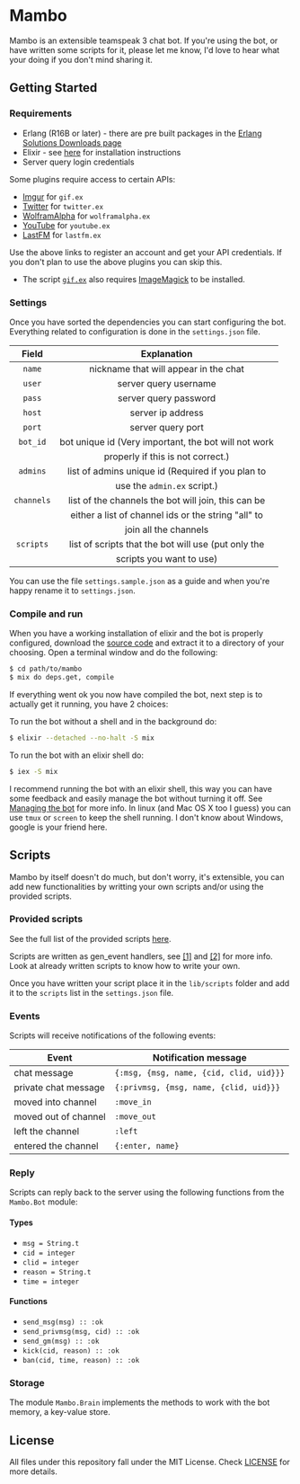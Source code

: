 # Mambo

Mambo is an extensible teamspeak 3 chat bot. If you're using the bot, or have written
some scripts for it, please let me know, I'd love to hear what your doing if you don't
mind sharing it.

## Getting Started

### Requirements
* Erlang (R16B or later) - there are pre built packages in the [Erlang Solutions Downloads page](https://www.erlang-solutions.com/downloads/download-erlang-otp)
* Elixir - see [here](http://elixir-lang.org/getting_started/1.html) for installation instructions
* Server query login credentials

Some plugins require access to certain APIs:
* [Imgur](http://api.imgur.com/) for `gif.ex`
* [Twitter](https://dev.twitter.com/) for `twitter.ex`
* [WolframAlpha](http://products.wolframalpha.com/api/) for `wolframalpha.ex`
* [YouTube](https://developers.google.com/youtube/) for `youtube.ex`
* [LastFM](http://www.last.fm/api) for `lastfm.ex`

Use the above links to register an account and get your API credentials. If you
don't plan to use the above plugins you can skip this.

* The script [`gif.ex`](https://github.com/mrshankly/mambo/blob/master/lib/scripts/gif.ex) also requires [ImageMagick](http://www.imagemagick.org/script/index.php) to be installed.

### Settings

Once you have sorted the dependencies you can start configuring the bot. Everything
related to configuration is done in the `settings.json` file.

| Field      | Explanation                                          |
|:----------:|:----------------------------------------------------:|
| `name`     | nickname that will appear in the chat                |
| `user`     | server query username                                |
| `pass`     | server query password                                |
| `host`     | server ip address                                    |
| `port`     | server query port                                    |
| `bot_id`   | bot unique id (Very important, the bot will not work |
|            | properly if this is not correct.)                    |
| `admins`   | list of admins unique id (Required if you plan to    |
|            | use the `admin.ex` script.)                          |
| `channels` | list of the channels the bot will join, this can be  |
|            | either a list of channel ids or the string "all" to  |
|            | join all the channels                                |
| `scripts`  | list of scripts that the bot will use (put only the  |
|            | scripts you want to use)                             |

You can use the file `settings.sample.json` as a guide and when you're happy
rename it to `settings.json`.

### Compile and run

When you have a working installation of elixir and the bot is properly configured,
download the [source code]() and extract it to a directory of your choosing.
Open a terminal window and do the following:

```sh
$ cd path/to/mambo
$ mix do deps.get, compile
```

If everything went ok you now have compiled the bot, next step is to actually
get it running, you have 2 choices:

To run the bot without a shell and in the background do:

```sh
$ elixir --detached --no-halt -S mix
```

To run the bot with an elixir shell do:

```sh
$ iex -S mix
```

I recommend running the bot with an elixir shell, this way you can have some
feedback and easily manage the bot without turning it off. See [Managing the bot]()
for more info. In linux (and Mac OS X too I guess) you can use `tmux` or `screen`
to keep the shell running. I don't know about Windows, google is your friend here.

## Scripts

Mambo by itself doesn't do much, but don't worry, it's extensible, you can add
new functionalities by writting your own scripts and/or using the provided scripts.

### Provided scripts

See the full list of the provided scripts [here](https://github.com/mrshankly/mambo/blob/master/lib/scripts).

Scripts are written as gen_event handlers, see [[1]](http://www.erlang.org/doc/man/gen_event.html)
and [[2]](http://elixir-lang.org/docs/master/) for more info. Look at already written scripts to
know how to write your own.

Once you have written your script place it in the `lib/scripts` folder and add it to the `scripts` list in
the `settings.json` file.

### Events

Scripts will receive notifications of the following events:

| Event                | Notification message                    |
|----------------------|-----------------------------------------|
| chat message         | `{:msg, {msg, name, {cid, clid, uid}}}` |
| private chat message | `{:privmsg, {msg, name, {clid, uid}}}`  |
| moved into channel   | `:move_in`                              |
| moved out of channel | `:move_out`                             |
| left the channel     | `:left`                                 |
| entered the channel  | `{:enter, name}`                        |

### Reply

Scripts can reply back to the server using the following functions from the `Mambo.Bot` module:

#### Types

* `msg = String.t`
* `cid = integer`
* `clid = integer`
* `reason = String.t`
* `time = integer`

#### Functions

* `send_msg(msg) :: :ok`
* `send_privmsg(msg, cid) :: :ok`
* `send_gm(msg) :: :ok`
* `kick(cid, reason) :: :ok`
* `ban(cid, time, reason) :: :ok`

### Storage

The module `Mambo.Brain` implements the methods to work with the bot memory, a key-value store.

## License

All files under this repository fall under the MIT License. Check
[LICENSE](https://github.com/mrshankly/mambo/blob/master/LICENSE) for more details.
